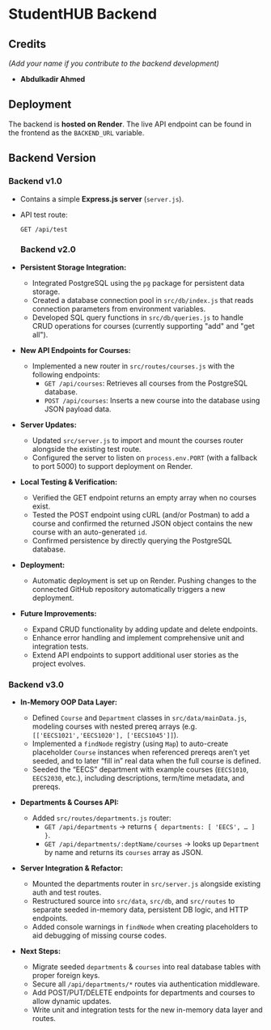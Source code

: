 # **StudentHUB Backend**

## **Credits**  
*(Add your name if you contribute to the backend development)*  
- **Abdulkadir Ahmed**  

## **Deployment**  
The backend is **hosted on Render**. The live API endpoint can be found in the frontend as the `BACKEND_URL` variable.  

## **Backend Version**  

### **Backend v1.0**  
- Contains a simple **Express.js server** (`server.js`).  
- API test route:  
  ```http
  GET /api/test
  ```

  ### **Backend v2.0**
- **Persistent Storage Integration:**  
  - Integrated PostgreSQL using the `pg` package for persistent data storage.
  - Created a database connection pool in `src/db/index.js` that reads connection parameters from environment variables.
  - Developed SQL query functions in `src/db/queries.js` to handle CRUD operations for courses (currently supporting "add" and "get all").

- **New API Endpoints for Courses:**  
  - Implemented a new router in `src/routes/courses.js` with the following endpoints:
    - `GET /api/courses`: Retrieves all courses from the PostgreSQL database.
    - `POST /api/courses`: Inserts a new course into the database using JSON payload data.
  
- **Server Updates:**  
  - Updated `src/server.js` to import and mount the courses router alongside the existing test route.
  - Configured the server to listen on `process.env.PORT` (with a fallback to port 5000) to support deployment on Render.

- **Local Testing & Verification:**  
  - Verified the GET endpoint returns an empty array when no courses exist.
  - Tested the POST endpoint using cURL (and/or Postman) to add a course and confirmed the returned JSON object contains the new course with an auto-generated `id`.
  - Confirmed persistence by directly querying the PostgreSQL database.

- **Deployment:**  
  - Automatic deployment is set up on Render. Pushing changes to the connected GitHub repository automatically triggers a new deployment.
  
- **Future Improvements:**  
  - Expand CRUD functionality by adding update and delete endpoints.
  - Enhance error handling and implement comprehensive unit and integration tests.
  - Extend API endpoints to support additional user stories as the project evolves.

### **Backend v3.0**
- **In-Memory OOP Data Layer:**  
  - Defined `Course` and `Department` classes in `src/data/mainData.js`, modeling courses with nested prereq arrays (e.g. `[['EECS1021','EECS1020'], ['EECS1045']]`).  
  - Implemented a `findNode` registry (using `Map`) to auto-create placeholder `Course` instances when referenced prereqs aren’t yet seeded, and to later “fill in” real data when the full course is defined.  
  - Seeded the “EECS” department with example courses (`EECS1010`, `EECS2030`, etc.), including descriptions, term/time metadata, and prereqs.

- **Departments & Courses API:**  
  - Added `src/routes/departments.js` router:  
    - `GET /api/departments` → returns `{ departments: [ 'EECS', … ] }`.  
    - `GET /api/departments/:deptName/courses` → looks up `Department` by name and returns its `courses` array as JSON.

- **Server Integration & Refactor:**  
  - Mounted the departments router in `src/server.js` alongside existing auth and test routes.  
  - Restructured source into `src/data`, `src/db`, and `src/routes` to separate seeded in-memory data, persistent DB logic, and HTTP endpoints.  
  - Added console warnings in `findNode` when creating placeholders to aid debugging of missing course codes.

- **Next Steps:**  
  - Migrate seeded `departments` & `courses` into real database tables with proper foreign keys.  
  - Secure all `/api/departments/*` routes via authentication middleware.  
  - Add POST/PUT/DELETE endpoints for departments and courses to allow dynamic updates.  
  - Write unit and integration tests for the new in-memory data layer and routes.
